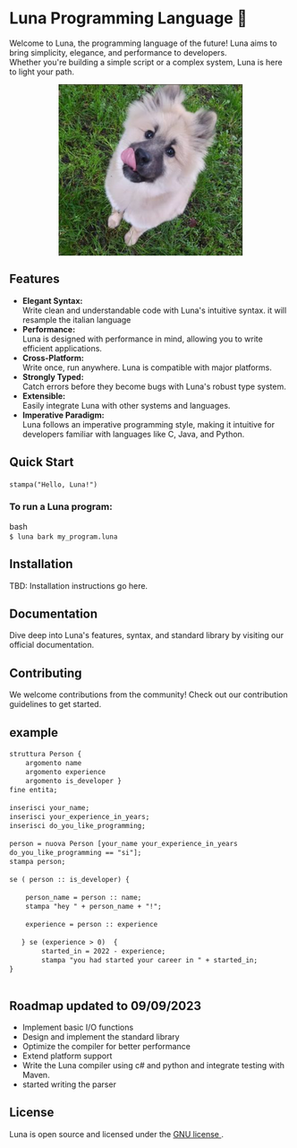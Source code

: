 # Luna Programming Language 🌙
Welcome to Luna, the programming language of the future! Luna aims to bring simplicity, elegance, and performance to developers.<br> Whether you're building a simple script or a complex system, Luna is here to light your path.
<p align="center">
<img align="center" alt="img" src="luna.png"/>
 </p>

## Features
* <strong>Elegant Syntax:</strong> <br> Write clean and understandable code with Luna's intuitive syntax. it will resample the italian language <br>
* <strong>Performance:</strong> <br> Luna is designed with performance in mind, allowing you to write efficient applications.<br>
* <strong>Cross-Platform:</strong> <br> Write once, run anywhere. Luna is compatible with major platforms.<br>
* <strong>Strongly Typed:</strong> <br> Catch errors before they become bugs with Luna's robust type system.<br>
* <strong>Extensible:</strong> <br> Easily integrate Luna with other systems and languages.<br>
* <strong>Imperative Paradigm:</strong> <br> Luna follows an imperative programming style, making it intuitive for developers familiar with languages like C, Java, and Python.<br>

## Quick Start
```stampa("Hello, Luna!")```
### To run a Luna program:

bash  <br>
```$ luna bark my_program.luna```

## Installation
TBD: Installation instructions go here.

## Documentation
Dive deep into Luna's features, syntax, and standard library by visiting our official documentation.

## Contributing
We welcome contributions from the community! Check out our contribution guidelines to get started.

## example
```
struttura Person {
    argomento name
    argomento experience
    argomento is_developer }
fine entita;

inserisci your_name;
inserisci your_experience_in_years;
inserisci do_you_like_programming;

person = nuova Person [your_name your_experience_in_years do_you_like_programming == "si"];
stampa person;

se ( person :: is_developer) {

    person_name = person :: name;
    stampa "hey " + person_name + "!";

    experience = person :: experience

   } se (experience > 0)  {
        started_in = 2022 - experience;
        stampa "you had started your career in " + started_in;
}
 
```
## Roadmap updated to 09/09/2023
 + Implement basic I/O functions <br>
 + Design and implement the standard library <br>
 + Optimize the compiler for better performance <br>
 + Extend platform support <br>
 +  Write the Luna compiler using c# and python and integrate testing with Maven. <br>
 + started writing the parser <br>
## License
Luna is open source and licensed under the <a href="https://www.gnu.org/licenses/old-licenses/gpl-2.0.html"> GNU license </a>.

